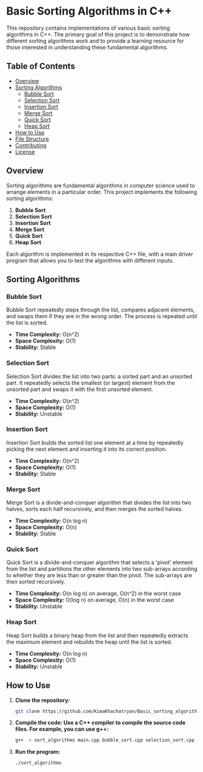 # Basic Sorting Algorithms in C++

This repository contains implementations of various basic sorting algorithms in C++. The primary goal of this project is to demonstrate how different sorting algorithms work and to provide a learning resource for those interested in understanding these fundamental algorithms.

## Table of Contents

- [Overview](#overview)
- [Sorting Algorithms](#sorting-algorithms)
  - [Bubble Sort](#bubble-sort)
  - [Selection Sort](#selection-sort)
  - [Insertion Sort](#insertion-sort)
  - [Merge Sort](#merge-sort)
  - [Quick Sort](#quick-sort)
  - [Heap Sort](#heap-sort)
- [How to Use](#how-to-use)
- [File Structure](#file-structure)
- [Contributing](#contributing)
- [License](#license)

## Overview

Sorting algorithms are fundamental algorithms in computer science used to arrange elements in a particular order. This project implements the following sorting algorithms:

1. **Bubble Sort**
2. **Selection Sort**
3. **Insertion Sort**
4. **Merge Sort**
5. **Quick Sort**
6. **Heap Sort**

Each algorithm is implemented in its respective C++ file, with a main driver program that allows you to test the algorithms with different inputs.

## Sorting Algorithms

### Bubble Sort
Bubble Sort repeatedly steps through the list, compares adjacent elements, and swaps them if they are in the wrong order. The process is repeated until the list is sorted.

- **Time Complexity:** O(n^2)
- **Space Complexity:** O(1)
- **Stability:** Stable

### Selection Sort
Selection Sort divides the list into two parts: a sorted part and an unsorted part. It repeatedly selects the smallest (or largest) element from the unsorted part and swaps it with the first unsorted element.

- **Time Complexity:** O(n^2)
- **Space Complexity:** O(1)
- **Stability:** Unstable

### Insertion Sort
Insertion Sort builds the sorted list one element at a time by repeatedly picking the next element and inserting it into its correct position.

- **Time Complexity:** O(n^2)
- **Space Complexity:** O(1)
- **Stability:** Stable

### Merge Sort
Merge Sort is a divide-and-conquer algorithm that divides the list into two halves, sorts each half recursively, and then merges the sorted halves.

- **Time Complexity:** O(n log n)
- **Space Complexity:** O(n)
- **Stability:** Stable

### Quick Sort
Quick Sort is a divide-and-conquer algorithm that selects a 'pivot' element from the list and partitions the other elements into two sub-arrays according to whether they are less than or greater than the pivot. The sub-arrays are then sorted recursively.

- **Time Complexity:** O(n log n) on average, O(n^2) in the worst case
- **Space Complexity:** O(log n) on average, O(n) in the worst case
- **Stability:** Unstable

### Heap Sort
Heap Sort builds a binary heap from the list and then repeatedly extracts the maximum element and rebuilds the heap until the list is sorted.

- **Time Complexity:** O(n log n)
- **Space Complexity:** O(1)
- **Stability:** Unstable

## How to Use

1. **Clone the repository:**
   ```bash
   git clone https://github.com/KimaKhachatryan/Basic_sorting_algorithms.git
2. **Compile the code: Use a C++ compiler to compile the source code files. For example, you can use g++:**
   ```bash
   g++ -o sort_algorithms main.cpp bubble_sort.cpp selection_sort.cpp insertion_sort.cpp merge_sort.cpp quick_sort.cpp
3. **Run the program:**
   ```bash
   ./sort_algorithms
